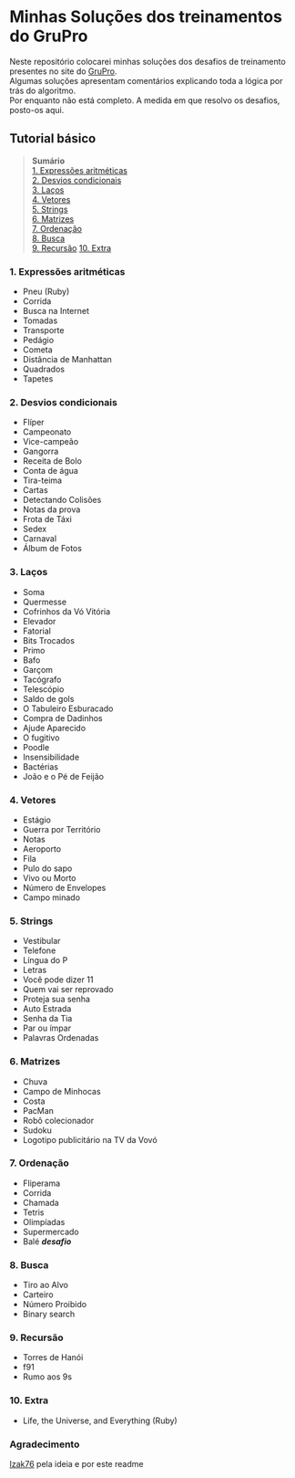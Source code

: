 # Minhas Soluções dos treinamentos do GruPro

Neste repositório colocarei minhas soluções dos desafios de treinamento presentes no site do [GruPro](http://wiki.dcc.ufba.br/GRUPROtmp/TrainingIntroduction).  
Algumas soluções apresentam comentários explicando toda a lógica por trás do algoritmo.  
Por enquanto não está completo. A medida em que resolvo os desafios, posto-os aqui.

## Tutorial básico

> **Sumário**  
> [1. Expressões aritméticas](#1-expressões-aritméticas)  
> [2. Desvios condicionais](#2-desvios-condicionais)  
> [3. Laços](#3-laços)  
> [4. Vetores](#4-vetores)  
> [5. Strings](#5-strings)  
> [6. Matrizes](#6-matrizes)  
> [7. Ordenação](#7-ordenação)  
> [8. Busca](#8-busca)  
> [9. Recursão](#9-recursão)
> [10. Extra](#10-extra)  

### 1. Expressões aritméticas

- Pneu (Ruby)
- Corrida
- Busca na Internet
- Tomadas
- Transporte
- Pedágio
- Cometa
- Distância de Manhattan
- Quadrados
- Tapetes

### 2. Desvios condicionais

- Flíper
- Campeonato
- Vice-campeão
- Gangorra
- Receita de Bolo
- Conta de água
- Tira-teima
- Cartas
- Detectando Colisões
- Notas da prova
- Frota de Táxi
- Sedex
- Carnaval
- Álbum de Fotos

### 3. Laços

- Soma
- Quermesse
- Cofrinhos da Vó Vitória
- Elevador
- Fatorial
- Bits Trocados
- Primo
- Bafo
- Garçom
- Tacógrafo
- Telescópio
- Saldo de gols
- O Tabuleiro Esburacado
- Compra de Dadinhos
- Ajude Aparecido
- O fugitivo
- Poodle
- Insensibilidade
- Bactérias
- João e o Pé de Feijão

### 4. Vetores

- Estágio
- Guerra por Território
- Notas
- Aeroporto
- Fila
- Pulo do sapo
- Vivo ou Morto
- Número de Envelopes
- Campo minado

### 5. Strings

- Vestibular
- Telefone
- Língua do P
- Letras
- Você pode dizer 11
- Quem vai ser reprovado
- Proteja sua senha
- Auto Estrada
- Senha da Tia
- Par ou ímpar
- Palavras Ordenadas

### 6. Matrizes

- Chuva
- Campo de Minhocas
- Costa
- PacMan
- Robô colecionador
- Sudoku
- Logotipo publicitário na TV da Vovó

### 7. Ordenação

- Fliperama
- Corrida
- Chamada
- Tetris
- Olimpíadas
- Supermercado
- Balé ***desafio***

### 8. Busca

- Tiro ao Alvo
- Carteiro
- Número Proibido
- Binary search

### 9. Recursão

- Torres de Hanói
- f91
- Rumo aos 9s

### 10. Extra

- Life, the Universe, and Everything (Ruby)

### Agradecimento

[Izak76](https://github.com/Izak76) pela ideia e por este readme
